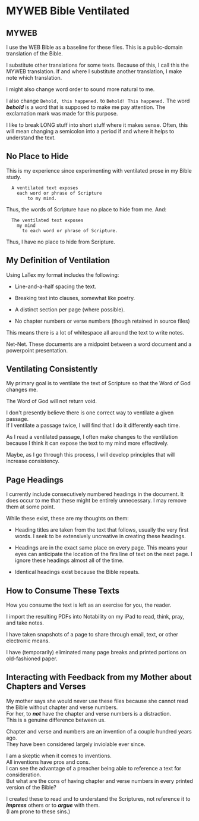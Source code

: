 # MYWEB Bible Ventilated

## MYWEB

I use the WEB Bible as a baseline for these files.
This is a public-domain translation of the Bible.

I substitute other translations for some texts.
Because of this, I call this the MYWEB translation.
If and where I substitute another translation,
I make note which translation.

I might also change word order to sound more natural to me.

I also change ``Behold, this happened.`` to ``Behold! This happened.``
The word ***behold*** is a word that is supposed to make me pay attention.
The exclamation mark was made for this purpose.

I like to break LONG stuff into short stuff where it makes sense.
Often, this will mean changing a semicolon into a period
if and where it helps to understand the text.

## No Place to Hide

This is my experience since experimenting with ventilated prose in my Bible study.

```
  A ventilated text exposes  
    each word or phrase of Scripture  
        to my mind.
```

Thus, the words of Scripture have no place to hide from me.
And:

```
  The ventilated text exposes  
    my mind  
      to each word or phrase of Scripture.
```

Thus, I have no place to hide from Scripture.

## My Definition of Ventilation

Using LaTex my format includes the following:

- Line-and-a-half spacing the text.

- Breaking text into clauses, somewhat like poetry.

- A distinct section per page (where possible).

- No chapter numbers or verse numbers (though retained in source files)

This means there is a lot of whitespace all around the text to write notes.

Net-Net.
These documents are a midpoint between a word document and a powerpoint
presentation.

## Ventilating Consistently

My primary goal is to ventilate the text of Scripture
so that the Word of God changes me.

  The Word of God will not return void.

I don't presently believe there is one correct way to ventilate a given passage.  
If I ventilate a passage twice, I will find that I do it differently each time.

As I read a ventilated passage,
I often make changes to the ventilation
because I think it can expose the text to my mind more effectively.

Maybe,
as I go through this process,
I will develop principles that will increase consistency.

## Page Headings

I currently include consecutively numbered headings in the document.
It does occur to me that these might be entirely unnecessary.
I may remove them at some point.

While these exist, these are my thoughts on them:

- Heading titles are taken from the text that follows,
  usually the very first words.
  I seek to be extensively uncreative in creating these headings.

- Headings are in the exact same place on every page.
  This means your eyes can anticipate the location of the firs line of text
  on the next page.
  I ignore these headings almost all of the time.

- Identical headings exist because the Bible repeats.

## How to Consume These Texts

How you consume the text is left as an exercise for you, the reader.

I import the resulting PDFs into Notability on my iPad
to read, think, pray, and take notes.

I have taken snapshots of a page to share
through email, text, or other electronic means.

I have (temporarily) eliminated many page breaks
and printed portions on old-fashioned paper.

## Interacting with Feedback from my Mother about Chapters and Verses

My mother says she would never use these files
because she cannot read the Bible without chapter and verse numbers.  
For her, to ***not*** have the chapter and verse numbers is a distraction.  
This is a genuine difference between us.

Chapter and verse and numbers are an invention of a couple hundred years ago.  
They have been considered largely inviolable ever since.

I am a skeptic when it comes to inventions.  
All inventions have pros and cons.  
I can see the advantage of a preacher being able to reference a text for consideration.  
But what are the cons of having chapter and verse numbers
in every printed version of the Bible?

I created these to read and to understand the Scriptures,
not reference it to ***impress*** others or to ***argue*** with them.  
(I am prone to these sins.)

